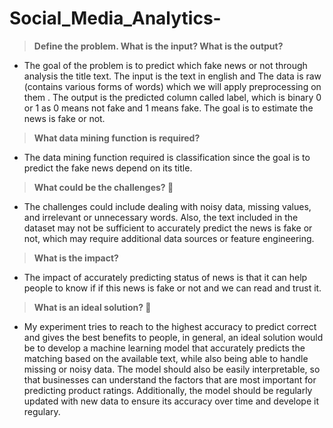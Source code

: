 # Social_Media_Analytics-

>  **Define the problem. What is the input? What is the output?**

- The goal of the problem is to predict which fake news or not through analysis the title text. The input is the text in english and The data is raw (contains various forms of words) which we will apply preprocessing on them . The output is the predicted column called label, which is binary 0 or 1 as 0 means not fake and 1 means fake. The goal is to estimate the news is fake or not.

>  **What data mining function is required?**
- The data mining function required is classification since the goal is to predict the fake news depend on its title.
  
> **What could be the challenges? 🤯**

- The challenges could include dealing with noisy data, missing values, and irrelevant or unnecessary words.
Also, the text included in the dataset may not be sufficient to accurately predict the news is fake or not, which may require additional data sources or feature engineering.

> **What is the impact?**

- The impact of accurately predicting status of news is that it can help people to know if if this news is fake or not and we can read and trust it.
  
> **What is an ideal solution? 🤔**

- My experiment tries to reach to the highest accuracy to predict correct and gives the best benefits to people, in general, an ideal solution would be to develop a machine learning model that accurately predicts
the matching based on the available text, while also being able to handle missing or noisy data. The model should also be easily interpretable, so that businesses can understand the factors that are most important for predicting product ratings. Additionally, the model should be regularly updated with new data to ensure its accuracy over time and develope it regulary.
